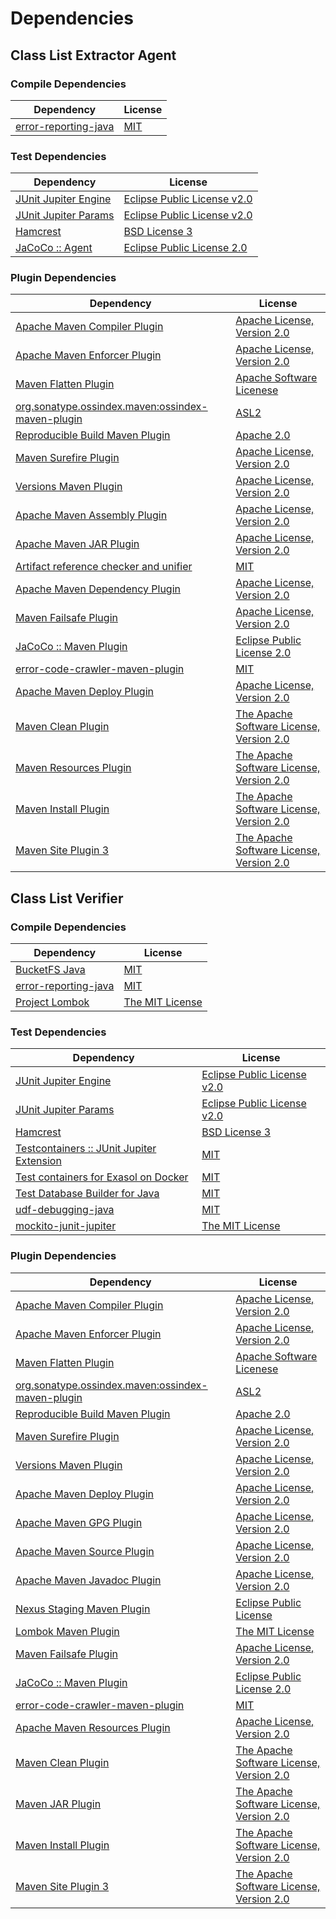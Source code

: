 <!-- @formatter:off -->
# Dependencies

## Class List Extractor Agent

### Compile Dependencies

| Dependency                | License  |
| ------------------------- | -------- |
| [error-reporting-java][0] | [MIT][1] |

### Test Dependencies

| Dependency                | License                          |
| ------------------------- | -------------------------------- |
| [JUnit Jupiter Engine][2] | [Eclipse Public License v2.0][3] |
| [JUnit Jupiter Params][2] | [Eclipse Public License v2.0][3] |
| [Hamcrest][6]             | [BSD License 3][7]               |
| [JaCoCo :: Agent][8]      | [Eclipse Public License 2.0][9]  |

### Plugin Dependencies

| Dependency                                              | License                                        |
| ------------------------------------------------------- | ---------------------------------------------- |
| [Apache Maven Compiler Plugin][10]                      | [Apache License, Version 2.0][11]              |
| [Apache Maven Enforcer Plugin][12]                      | [Apache License, Version 2.0][11]              |
| [Maven Flatten Plugin][14]                              | [Apache Software Licenese][15]                 |
| [org.sonatype.ossindex.maven:ossindex-maven-plugin][16] | [ASL2][15]                                     |
| [Reproducible Build Maven Plugin][18]                   | [Apache 2.0][15]                               |
| [Maven Surefire Plugin][20]                             | [Apache License, Version 2.0][11]              |
| [Versions Maven Plugin][22]                             | [Apache License, Version 2.0][11]              |
| [Apache Maven Assembly Plugin][24]                      | [Apache License, Version 2.0][11]              |
| [Apache Maven JAR Plugin][26]                           | [Apache License, Version 2.0][11]              |
| [Artifact reference checker and unifier][28]            | [MIT][1]                                       |
| [Apache Maven Dependency Plugin][30]                    | [Apache License, Version 2.0][11]              |
| [Maven Failsafe Plugin][32]                             | [Apache License, Version 2.0][11]              |
| [JaCoCo :: Maven Plugin][34]                            | [Eclipse Public License 2.0][9]                |
| [error-code-crawler-maven-plugin][36]                   | [MIT][1]                                       |
| [Apache Maven Deploy Plugin][38]                        | [Apache License, Version 2.0][11]              |
| [Maven Clean Plugin][40]                                | [The Apache Software License, Version 2.0][15] |
| [Maven Resources Plugin][42]                            | [The Apache Software License, Version 2.0][15] |
| [Maven Install Plugin][44]                              | [The Apache Software License, Version 2.0][15] |
| [Maven Site Plugin 3][46]                               | [The Apache Software License, Version 2.0][15] |

## Class List Verifier

### Compile Dependencies

| Dependency                | License               |
| ------------------------- | --------------------- |
| [BucketFS Java][48]       | [MIT][1]              |
| [error-reporting-java][0] | [MIT][1]              |
| [Project Lombok][52]      | [The MIT License][53] |

### Test Dependencies

| Dependency                                      | License                          |
| ----------------------------------------------- | -------------------------------- |
| [JUnit Jupiter Engine][2]                       | [Eclipse Public License v2.0][3] |
| [JUnit Jupiter Params][2]                       | [Eclipse Public License v2.0][3] |
| [Hamcrest][6]                                   | [BSD License 3][7]               |
| [Testcontainers :: JUnit Jupiter Extension][60] | [MIT][61]                        |
| [Test containers for Exasol on Docker][62]      | [MIT][1]                         |
| [Test Database Builder for Java][64]            | [MIT][1]                         |
| [udf-debugging-java][66]                        | [MIT][1]                         |
| [mockito-junit-jupiter][68]                     | [The MIT License][69]            |

### Plugin Dependencies

| Dependency                                              | License                                        |
| ------------------------------------------------------- | ---------------------------------------------- |
| [Apache Maven Compiler Plugin][10]                      | [Apache License, Version 2.0][11]              |
| [Apache Maven Enforcer Plugin][12]                      | [Apache License, Version 2.0][11]              |
| [Maven Flatten Plugin][14]                              | [Apache Software Licenese][15]                 |
| [org.sonatype.ossindex.maven:ossindex-maven-plugin][16] | [ASL2][15]                                     |
| [Reproducible Build Maven Plugin][18]                   | [Apache 2.0][15]                               |
| [Maven Surefire Plugin][20]                             | [Apache License, Version 2.0][11]              |
| [Versions Maven Plugin][22]                             | [Apache License, Version 2.0][11]              |
| [Apache Maven Deploy Plugin][38]                        | [Apache License, Version 2.0][11]              |
| [Apache Maven GPG Plugin][86]                           | [Apache License, Version 2.0][11]              |
| [Apache Maven Source Plugin][88]                        | [Apache License, Version 2.0][11]              |
| [Apache Maven Javadoc Plugin][90]                       | [Apache License, Version 2.0][11]              |
| [Nexus Staging Maven Plugin][92]                        | [Eclipse Public License][93]                   |
| [Lombok Maven Plugin][94]                               | [The MIT License][1]                           |
| [Maven Failsafe Plugin][32]                             | [Apache License, Version 2.0][11]              |
| [JaCoCo :: Maven Plugin][34]                            | [Eclipse Public License 2.0][9]                |
| [error-code-crawler-maven-plugin][36]                   | [MIT][1]                                       |
| [Apache Maven Resources Plugin][102]                    | [Apache License, Version 2.0][11]              |
| [Maven Clean Plugin][40]                                | [The Apache Software License, Version 2.0][15] |
| [Maven JAR Plugin][106]                                 | [The Apache Software License, Version 2.0][15] |
| [Maven Install Plugin][44]                              | [The Apache Software License, Version 2.0][15] |
| [Maven Site Plugin 3][46]                               | [The Apache Software License, Version 2.0][15] |

[8]: https://www.eclemma.org/jacoco/index.html
[48]: https://github.com/exasol/bucketfs-java
[0]: https://github.com/exasol/error-reporting-java
[15]: http://www.apache.org/licenses/LICENSE-2.0.txt
[20]: https://maven.apache.org/surefire/maven-surefire-plugin/
[52]: https://projectlombok.org
[92]: http://www.sonatype.com/public-parent/nexus-maven-plugins/nexus-staging/nexus-staging-maven-plugin/
[40]: http://maven.apache.org/plugins/maven-clean-plugin/
[1]: https://opensource.org/licenses/MIT
[32]: https://maven.apache.org/surefire/maven-failsafe-plugin/
[68]: https://github.com/mockito/mockito
[64]: https://github.com/exasol/test-db-builder-java
[22]: http://www.mojohaus.org/versions-maven-plugin/
[7]: http://opensource.org/licenses/BSD-3-Clause
[10]: https://maven.apache.org/plugins/maven-compiler-plugin/
[61]: http://opensource.org/licenses/MIT
[102]: https://maven.apache.org/plugins/maven-resources-plugin/
[9]: https://www.eclipse.org/legal/epl-2.0/
[38]: https://maven.apache.org/plugins/maven-deploy-plugin/
[93]: http://www.eclipse.org/legal/epl-v10.html
[34]: https://www.jacoco.org/jacoco/trunk/doc/maven.html
[62]: https://github.com/exasol/exasol-testcontainers
[69]: https://github.com/mockito/mockito/blob/main/LICENSE
[18]: http://zlika.github.io/reproducible-build-maven-plugin
[30]: https://maven.apache.org/plugins/maven-dependency-plugin/
[53]: https://projectlombok.org/LICENSE
[106]: http://maven.apache.org/plugins/maven-jar-plugin/
[11]: https://www.apache.org/licenses/LICENSE-2.0.txt
[12]: https://maven.apache.org/enforcer/maven-enforcer-plugin/
[94]: https://awhitford.github.com/lombok.maven/lombok-maven-plugin/
[3]: https://www.eclipse.org/legal/epl-v20.html
[44]: http://maven.apache.org/plugins/maven-install-plugin/
[2]: https://junit.org/junit5/
[16]: https://sonatype.github.io/ossindex-maven/maven-plugin/
[86]: https://maven.apache.org/plugins/maven-gpg-plugin/
[14]: https://www.mojohaus.org/flatten-maven-plugin/flatten-maven-plugin
[60]: https://testcontainers.org
[66]: https://github.com/exasol/udf-debugging-java
[88]: https://maven.apache.org/plugins/maven-source-plugin/
[6]: http://hamcrest.org/JavaHamcrest/
[46]: http://maven.apache.org/plugins/maven-site-plugin/
[42]: http://maven.apache.org/plugins/maven-resources-plugin/
[90]: https://maven.apache.org/plugins/maven-javadoc-plugin/
[28]: https://github.com/exasol/artifact-reference-checker-maven-plugin
[36]: https://github.com/exasol/error-code-crawler-maven-plugin
[26]: https://maven.apache.org/plugins/maven-jar-plugin/
[24]: https://maven.apache.org/plugins/maven-assembly-plugin/
